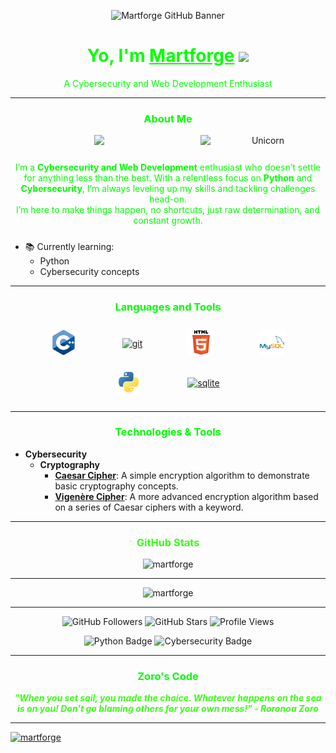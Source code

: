 <!-- GitHub Banner -->
<p align="center">
  <img src="https://github.com/martforge/martforge/blob/main/images/MartforgeGithubBanner4.gif" alt="Martforge GitHub Banner" />
</p>

<h1 align="center"><b style="color: #00ff00;">Yo, I'm </b><a href="https://github.com/martforge" style="color: #00ff00;">Martforge</a> <img src="https://media.giphy.com/media/hvRJCLFzcasrR4ia7z/giphy.gif" width="30"></h1>

<p align="center" style="color: #00ff00;">A Cybersecurity and Web Development Enthusiast</p>

---

<h3 align="center" style="color: #00ff00;">About Me</h3>
<p align="center">
  <img src="https://github.com/7oSkaaa/7oSkaaa/blob/main/Images/about_me.gif?raw=true" width="35" style="margin-right: 20px;">
  <img align="right" width=200px alt="Unicorn" src="https://media.tenor.com/XP4tw9P1yFoAAAAM/dedsec.gif"/>
</p>

<p align="center" style="color: #00ff00; padding: 10px 0;">I’m a <b>Cybersecurity and Web Development</b> enthusiast who doesn’t settle for anything less than the best. With a relentless focus on <b>Python</b> and <b>Cybersecurity</b>, I’m always leveling up my skills and tackling challenges head-on. <br> I’m here to make things happen, no shortcuts, just raw determination, and constant growth.</p>

- 📚 Currently learning:
  - Python
  - Cybersecurity concepts

---

<h3 align="center" style="color: #00ff00;">Languages and Tools</h3>
<p align="center"> 
  <a href="https://www.w3schools.com/cpp/" target="_blank" rel="noreferrer" style="display: inline-block; margin: 0 25px; padding: 10px; vertical-align: middle;"> 
    <img src="https://raw.githubusercontent.com/devicons/devicon/master/icons/cplusplus/cplusplus-original.svg" alt="cplusplus" width="40" height="40"/> 
  </a>
  <a href="https://git-scm.com/" target="_blank" rel="noreferrer" style="display: inline-block; margin: 0 25px; padding: 10px; vertical-align: middle;"> 
    <img src="https://www.vectorlogo.zone/logos/git-scm/git-scm-icon.svg" alt="git" width="40" height="40"/> 
  </a>
  <a href="https://www.w3.org/html/" target="_blank" rel="noreferrer" style="display: inline-block; margin: 0 25px; padding: 10px; vertical-align: middle;"> 
    <img src="https://raw.githubusercontent.com/devicons/devicon/master/icons/html5/html5-original-wordmark.svg" alt="html5" width="40" height="40"/> 
  </a>
  <a href="https://www.mysql.com/" target="_blank" rel="noreferrer" style="display: inline-block; margin: 0 25px; padding: 10px; vertical-align: middle;"> 
    <img src="https://raw.githubusercontent.com/devicons/devicon/master/icons/mysql/mysql-original-wordmark.svg" alt="mysql" width="40" height="40"/> 
  </a>
  <a href="https://www.python.org" target="_blank" rel="noreferrer" style="display: inline-block; margin: 0 25px; padding: 10px; vertical-align: middle;"> 
    <img src="https://raw.githubusercontent.com/devicons/devicon/master/icons/python/python-original.svg" alt="python" width="40" height="40"/> 
  </a>
  <a href="https://www.sqlite.org/" target="_blank" rel="noreferrer" style="display: inline-block; margin: 0 25px; padding: 10px; vertical-align: middle;"> 
    <img src="https://www.vectorlogo.zone/logos/sqlite/sqlite-icon.svg" alt="sqlite" width="40" height="40"/> 
  </a> 
</p>

---

<h3 align="center" style="color: #00ff00;">Technologies & Tools</h3>

- **Cybersecurity**  
  - **Cryptography**
    - [**Caesar Cipher**](https://github.com/martforge/Caesar-Cipher): A simple encryption algorithm to demonstrate basic cryptography concepts.
    - [**Vigenère Cipher**](https://github.com/martforge/Vigenere-Cipher): A more advanced encryption algorithm based on a series of Caesar ciphers with a keyword.
<!--  
  - Ethical Hacking
  - Penetration Testing 
  - Network Security
  - Malware Analysis
  - Firewalls and Security Protocols
-->
---

<h3 align="center" style="color: #39FF14;">GitHub Stats</h3>
<p align="center"><img src="https://github-readme-stats.vercel.app/api?username=martforge&show_icons=true&locale=en&theme=dark&bg_color=000000&title_color=39FF14&text_color=39FF14&icon_color=39FF14" alt="martforge" /></p>

---

<p align="center"><img src="https://github-readme-streak-stats.herokuapp.com/?user=martforge&theme=github-dark&border_radius=5&background=000000&title_color=39FF14&text_color=39FF14&icon_color=39FF14" alt="martforge" /></p>

---

<!-- GitHub Followers Count, Stars Count, and Profile Views -->
<p align="center">
  <img src="https://img.shields.io/github/followers/martforge?label=Followers&style=flat&color=39FF14" alt="GitHub Followers" />
  <img src="https://img.shields.io/github/stars/martforge?label=Stars&style=flat&color=39FF14" alt="GitHub Stars" />
  <img src="https://komarev.com/ghpvc/?username=martforge&label=Profile%20views&color=39FF14&style=flat" alt="Profile Views" />
</p>

<!-- Badges for Skills -->
<p align="center">
  <img src="https://img.shields.io/badge/Skills-Python-39FF14?style=flat&logo=python&logoColor=white" alt="Python Badge" />
  <img src="https://img.shields.io/badge/Skills-Cybersecurity-39FF14?style=flat&logo=security&logoColor=white" alt="Cybersecurity Badge" />
</p>

---

<h3 align="center" style="color: #00ff00;">Zoro's Code</h3>
<p align="center" style="font-style: italic; color: #39FF14; font-weight: bold;">"When you set sail, you made the choice. Whatever happens on the sea is on you! Don't go blaming others for your own mess!" - Roronoa Zoro</p>

---

<a href="https://github.com/ryo-ma/github-profile-trophy">
  <img src="https://github-profile-trophy.vercel.app/?username=martforge&theme=matrix&column=7&margin-w=15&margin-h=15&no-frame=true" alt="martforge" />
</a>
